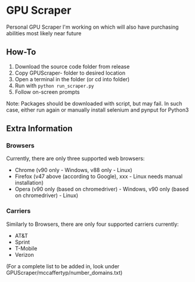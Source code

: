 # GPU Scraper

Personal GPU Scraper I'm working on which will also have purchasing abilities most likely near future

## How-To
1. Download the source code folder from release
2. Copy GPUScraper-<version> folder to desired location
3. Open a terminal in the folder (or cd into folder)
4. Run with `python run_scraper.py`
5. Follow on-screen prompts

Note: Packages should be downloaded with script, but may fail. In such case, either run again or
manually install selenium and pynput for Python3

## Extra Information
### Browsers
Currently, there are only three supported web browsers:
- Chrome (v90 only - Windows, v88 only - Linux)
- Firefox (v47 above (according to Google), xxx - Linux needs manual installation)
- Opera (v90 only (based on chromedriver) - Windows, v90 only (based on chromedriver) - Linux)

### Carriers
Similarly to Browsers, there are only four supported carriers currently:
- AT&T
- Sprint
- T-Mobile
- Verizon

(For a complete list to be added in, look under GPUScraper/mccaffertyp/number_domains.txt)
